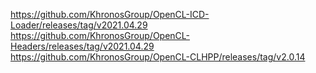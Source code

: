 https://github.com/KhronosGroup/OpenCL-ICD-Loader/releases/tag/v2021.04.29
https://github.com/KhronosGroup/OpenCL-Headers/releases/tag/v2021.04.29
https://github.com/KhronosGroup/OpenCL-CLHPP/releases/tag/v2.0.14
